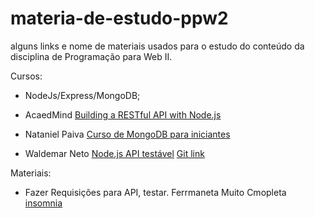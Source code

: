 # materia-de-estudo-ppw2
alguns links e nome de materiais usados para o estudo do conteúdo da disciplina de   Programação para Web II.

Cursos:
- NodeJs/Express/MongoDB;
- AcaedMind [Building a RESTful API with Node.js](https://www.youtube.com/watch?v=0oXYLzuucwE&list=PL55RiY5tL51q4D-B63KBnygU6opNPFk_q)
- Nataniel Paiva [Curso de MongoDB para iniciantes](https://www.youtube.com/playlist?list=PLxuFqIk29JL0DMM0Z-S9_XEHAexXvhYyb)

- Waldemar Neto [Node.js API testável](https://www.youtube.com/playlist?list=PLz_YTBuxtxt74aOA2W8ArqZpsPlxP-JC9)
    [Git link](https://github.com/waldemarnt/testable-nodejs-api)


Materiais:
- Fazer Requisições para API, testar. Ferrmaneta Muito Cmopleta [insomnia](https://insomnia.rest/download/)
